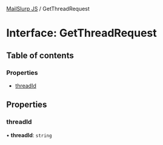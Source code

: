 [MailSlurp JS](../README.md) / GetThreadRequest

# Interface: GetThreadRequest

## Table of contents

### Properties

- [threadId](GetThreadRequest.md#threadid)

## Properties

### threadId

• **threadId**: `string`
